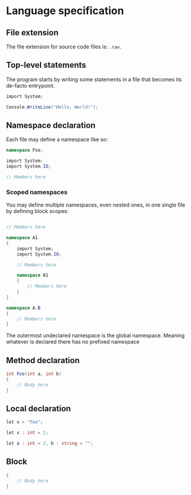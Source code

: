 # Language specification

## File extension

The file extension for source code files is: `.rav`.

## Top-level statements

The program starts by writing some statements in a file that becomes its de-facto entrypoint.

```c#
import System;

Console.WriteLine("Hello, World!");
```

## Namespace declaration

Each file may define a namespace like so:

```c#
namespace Foo;

import System;
import System.IO;

// Members here
```

### Scoped namespaces

You may define multiple namespaces, even nested ones, in one single file by defining block scopes:

```c#

// Members here

namespace A1
{
    import System;
    import System.IO;

    // Members here

    namespace B1
    {
        // Members here
    }
}

namespace A.B
{
    // Members here
}
```

The outermost undeclared namespace is the global namespace. Meaning whatever is declared there has no prefixed namespace

## Method declaration

```c#
int Foo(int a, int b) 
{
    // Body here
}
```

## Local declaration

```c#
let x = "Foo";
```

```c#
let x : int = 2;
```

```c#
let a : int = 2, b : string = "";
```

## Block

```c#
{
    // Body here
}
```